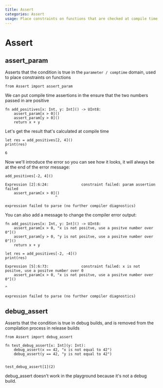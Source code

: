```yaml
---
title: Assert
categories: Assert
usage: Place constraints on functions that are checked at compile time, and check conditions only in debug builds
---
```

# Assert
## assert_param
Asserts that the condition is true in the `parameter / comptime` domain, used to place constraints on functions


```mojo :no-line-numbers 
from Assert import assert_param
```

We can put compile time assertions in the ensure that the two numbers passed in are positive


```mojo :no-line-numbers 
fn add_positives[x: Int, y: Int]() -> UInt8:
    assert_param[x > 0]()
    assert_param[y > 0]()
    return x + y
```

Let's get the result that's calculated at compile time


```mojo :no-line-numbers 
let res = add_positives[2, 4]()
print(res)
```

    6


Now we'll introduce the error so you can see how it looks, it will always be at the end of the error message:


```mojo :no-line-numbers 
add_positives[-2, 4]()
```

    Expression [2]:6:24:               constraint failed: param assertion failed
        assert_param[x > 0]()
                           ^
    
    expression failed to parse (no further compiler diagnostics)

You can also add a message to change the compiler error output:


```mojo :no-line-numbers 
fn add_positives[x: Int, y: Int]() -> UInt8:
    assert_param[x > 0, "x is not positve, use a positve number over 0"]()
    assert_param[y > 0, "y is not positve, use a positve number over 0"]()
    return x + y

let res = add_positives[-2, -4]()
print(res)
```

    Expression [5]:6:73:               constraint failed: x is not positve, use a positve number over 0
        assert_param[x > 0, "x is not positve, use a positve number over 0"]()
                                                                            ^
    
    expression failed to parse (no further compiler diagnostics)

## debug_assert
Asserts that the condition is true in debug builds, and is removed from the compilation process in release builds


```mojo :no-line-numbers 
from Assert import debug_assert

fn test_debug_assert[x: Int](y: Int):
    debug_assert(x == 42, "x is not equal to 42")
    debug_assert(y == 42, "y is not equal to 42")


test_debug_assert[1](2)
```

debug_assert doesn't work in the playground because it's not a debug build.

<CommentService />
